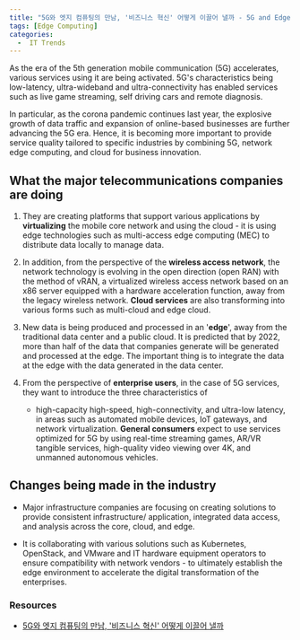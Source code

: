 ```yaml
---
title: "5G와 엣지 컴퓨팅의 만남, '비즈니스 혁신' 어떻게 이끌어 낼까 - 5G and Edge Computing - The road to Digital Transformation"
tags: [Edge Computing]
categories:
  -  IT Trends
---
```



As the era of the 5th generation mobile communication (5G) accelerates, various services using it are being activated. 5G's characteristics being low-latency, ultra-wideband and ultra-connectivity has enabled services such as live game streaming, self driving cars and remote diagnosis.

In particular, as the corona pandemic continues last year, the explosive growth of data traffic and expansion of online-based businesses are further advancing the 5G era. Hence, it is becoming more important to provide service quality tailored to specific industries by combining 5G, network edge computing, and cloud for business innovation.


## What the major telecommunications companies are doing
1. They are creating platforms that support various applications by **virtualizing** the mobile core network and using the cloud - it is using edge technologies such as multi-access edge computing (MEC) to distribute data locally to manage data.

2. In addition, from the perspective of the **wireless access network**, the network technology is evolving in the open direction (open RAN) with the method of vRAN, a virtualized wireless access network based on an x86 server equipped with a hardware acceleration function, away from the legacy wireless network. **Cloud services** are also transforming into various forms such as multi-cloud and edge cloud.

3. New data is being produced and processed in an '**edge**', away from the traditional data center and a public cloud. It is predicted that by 2022, more than half of the data that companies generate will be generated and processed at the edge. The important thing is to integrate the data at the edge with the data generated in the data center.

4. From the perspective of **enterprise users**, in the case of 5G services, they want to introduce the three characteristics of
   - high-capacity high-speed, high-connectivity, and ultra-low latency,
 in areas such as automated mobile devices, IoT gateways, and network virtualization. **General consumers** expect to use services optimized for 5G by using real-time streaming games, AR/VR tangible services, high-quality video viewing over 4K, and unmanned autonomous vehicles.


## Changes being made in the industry

- Major infrastructure companies are focusing on creating solutions to provide  consistent infrastructure/ application, integrated data access, and analysis across the core, cloud, and edge.

- It is collaborating with various solutions such as Kubernetes, OpenStack, and VMware and IT hardware equipment operators to ensure compatibility with network vendors - to ultimately establish the edge environment to accelerate the digital transformation of the enterprises.


### Resources

- [5G와 엣지 컴퓨팅의 만남, '비즈니스 혁신' 어떻게 이끌어 낼까](http://www.ddaily.co.kr/news/article/?no=211074)
